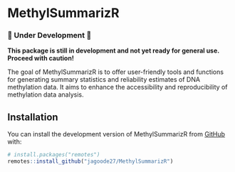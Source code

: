 
<!-- README.md is generated from README.Rmd. Please edit that file -->

# MethylSummarizR

<!-- badges: start -->

<!-- badges: end -->

### 🚧 Under Development 🚧

**This package is still in development and not yet ready for general
use. Proceed with caution!**

The goal of MethylSummarizR is to offer user-friendly tools and
functions for generating summary statistics and reliability estimates of
DNA methylation data. It aims to enhance the accessibility and
reproducibility of methylation data analysis.

## Installation

You can install the development version of MethylSummarizR from
[GitHub](https://github.com/) with:

``` r
# install.packages("remotes")
remotes::install_github("jagoode27/MethylSummarizR")
```
